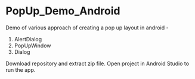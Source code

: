 # PopUp_Demo_Android
Demo of various approach of creating a pop up layout in android - 
1. AlertDialog
2. PopUpWindow
3. Dialog

Download repository and extract zip file.
Open project in Android Studio to run the app.

